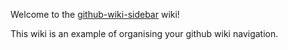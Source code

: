 Welcome to the [github-wiki-sidebar](https://www.npmjs.com/package/github-wiki-sidebar) wiki!

This wiki is an example of organising your github wiki navigation.
